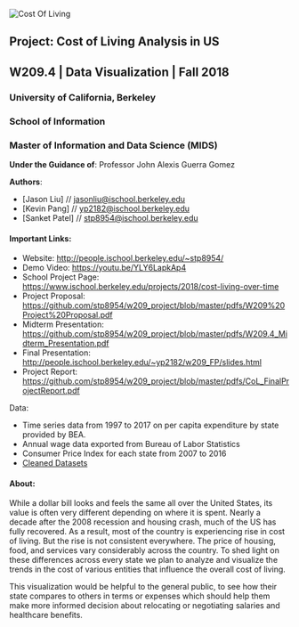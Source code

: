 ![Cost Of Living](gifs/final_project.gif "Cost Of Living")

## Project: Cost of Living Analysis in US
## W209.4 | Data Visualization | Fall 2018

### University of California, Berkeley
### School of Information
### Master of Information and Data Science (MIDS)

**Under the Guidance of**: Professor John Alexis Guerra Gomez

**Authors**:
* [Jason Liu] // jasonliu@ischool.berkeley.edu
* [Kevin Pang] // yp2182@ischool.berkeley.edu
* [Sanket Patel] // stp8954@ischool.berkeley.edu



#### Important Links:
* Website: http://people.ischool.berkeley.edu/~stp8954/
* Demo Video: https://youtu.be/YLY6LapkAp4
* School Project Page: https://www.ischool.berkeley.edu/projects/2018/cost-living-over-time
* Project Proposal: https://github.com/stp8954/w209_project/blob/master/pdfs/W209%20Project%20Proposal.pdf
* Midterm Presentation: https://github.com/stp8954/w209_project/blob/master/pdfs/W209.4_Midterm_Presentation.pdf
* Final Presentation: http://people.ischool.berkeley.edu/~yp2182/w209_FP/slides.html 
* Project Report: https://github.com/stp8954/w209_project/blob/master/pdfs/CoL_FinalProjectReport.pdf

Data: 
* Time series data from 1997 to 2017 on per capita expenditure by state provided by BEA.
* Annual wage data exported from Bureau of Labor Statistics
* Consumer Price Index for each state from 2007 to 2016
* <a href="https://github.com/stp8954/w209_project/tree/master/data" target="_blank">Cleaned Datasets</a>


#### About:
While a dollar bill looks and feels the same all over the United States, its value is often very different depending on where it is spent. Nearly a decade after the 2008 recession and housing crash, much of the US has fully recovered. As a result, most of the country is experiencing rise in cost of living. But the rise is not consistent everywhere. The price of housing, food, and services vary considerably across the country. To shed light on these differences across every state we plan to analyze and visualize the trends in the cost of various entities that influence the overall cost of living.          

This visualization would be helpful to the general public, to see how their state compares to others in terms or expenses which should help them make more informed decision about relocating or negotiating salaries and healthcare benefits. 
